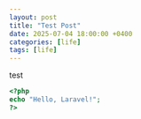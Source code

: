```yaml
---
layout: post
title: "Test Post"
date: 2025-07-04 18:00:00 +0400
categories: [life]
tags: [life]
---
```


test

```php
<?php
echo "Hello, Laravel!";
?>
```
